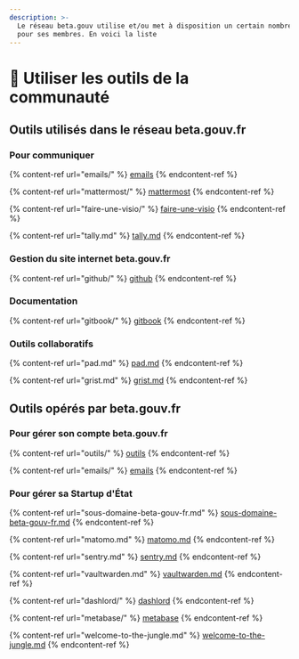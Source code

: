 ```yaml
---
description: >-
  Le réseau beta.gouv utilise et/ou met à disposition un certain nombre d'outils
  pour ses membres. En voici la liste
---
```


# 🔧 Utiliser les outils de la communauté

## Outils utilisés dans le réseau beta.gouv.fr

### Pour communiquer

{% content-ref url="emails/" %}
[emails](emails/)
{% endcontent-ref %}

{% content-ref url="mattermost/" %}
[mattermost](mattermost/)
{% endcontent-ref %}

{% content-ref url="faire-une-visio/" %}
[faire-une-visio](faire-une-visio/)
{% endcontent-ref %}

{% content-ref url="tally.md" %}
[tally.md](tally.md)
{% endcontent-ref %}

### Gestion du site internet beta.gouv.fr

{% content-ref url="github/" %}
[github](github/)
{% endcontent-ref %}

### Documentation

{% content-ref url="gitbook/" %}
[gitbook](gitbook/)
{% endcontent-ref %}

### Outils collaboratifs

{% content-ref url="pad.md" %}
[pad.md](pad.md)
{% endcontent-ref %}

{% content-ref url="grist.md" %}
[grist.md](grist.md)
{% endcontent-ref %}

## Outils opérés par beta.gouv.fr

### Pour gérer son compte beta.gouv.fr

{% content-ref url="outils/" %}
[outils](outils/)
{% endcontent-ref %}

{% content-ref url="emails/" %}
[emails](emails/)
{% endcontent-ref %}

### Pour gérer sa Startup d'État

{% content-ref url="sous-domaine-beta-gouv-fr.md" %}
[sous-domaine-beta-gouv-fr.md](sous-domaine-beta-gouv-fr.md)
{% endcontent-ref %}

{% content-ref url="matomo.md" %}
[matomo.md](matomo.md)
{% endcontent-ref %}

{% content-ref url="sentry.md" %}
[sentry.md](sentry.md)
{% endcontent-ref %}

{% content-ref url="vaultwarden.md" %}
[vaultwarden.md](vaultwarden.md)
{% endcontent-ref %}

{% content-ref url="dashlord/" %}
[dashlord](dashlord/)
{% endcontent-ref %}

{% content-ref url="metabase/" %}
[metabase](metabase/)
{% endcontent-ref %}

{% content-ref url="welcome-to-the-jungle.md" %}
[welcome-to-the-jungle.md](welcome-to-the-jungle.md)
{% endcontent-ref %}
